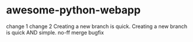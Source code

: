 # awesome-python-webapp
change 1
change 2
Creating a new branch is quick.
Creating a new branch is quick AND simple.
no-ff merge
bugfix
